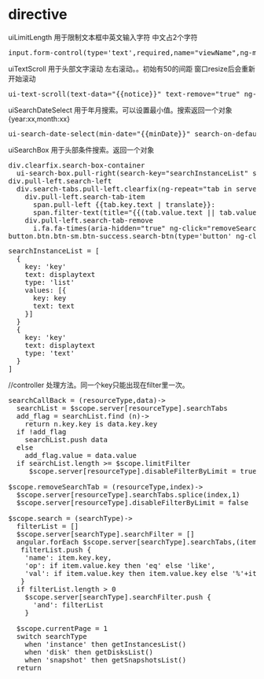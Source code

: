 # directive

uiLimitLength 用于限制文本框中英文输入字符 中文占2个字符
<pre>input.form-control(type='text',required,name="viewName",ng-model="view.view_name", ui-limit-length="30" placeholder="{{'Please enter view name'|translate}}")</pre>




uiTextScroll 用于头部文字滚动 左右滚动。。初始有50的间距 窗口resize后会重新开始滚动
<pre>ui-text-scroll(text-data="{{notice}}" text-remove="true" ng-if="!!showNotice")</pre>



uiSearchDateSelect 用于年月搜索。可以设置最小值。搜索返回一个对象{year:xx,month:xx}
<pre>ui-search-date-select(min-date="{{minDate}}" search-on-default="true" search-call-back="searchCostByMonth(result)")</pre>



uiSearchBox 用于头部条件搜索。返回一个对象
<pre>div.clearfix.search-box-container
  ui-search-box.pull-right(search-key="searchInstanceList" search-call-back="searchInstanceCallBack(result)" disable-filter="server['instance'].disableFilterByLimit") 
div.pull-left.search-left
  div.search-tabs.pull-left.clearfix(ng-repeat="tab in server['instance'].searchTabs")
    div.pull-left.search-tab-item
      span.pull-left {{tab.key.text | translate}}:
      span.filter-text(title="{{(tab.value.text || tab.value) | translate}}") {{(tab.value.text || tab.value) | translate}}
    div.pull-left.search-tab-remove
      i.fa.fa-times(aria-hidden="true" ng-click="removeSearchTab('instance',$index)")
button.btn.btn-sm.btn-success.search-btn(type='button' ng-click="search('instance')" </pre>
<pre>searchInstanceList = [
  {
    key: 'key'
    text: displaytext
    type: 'list'
    values: [{
      key: key
      text: text
    }]
  }
  {
    key: 'key'
    text: displaytext
    type: 'text'
  }
]</pre>

//controller 处理方法。同一个key只能出现在filter里一次。
<pre>searchCallBack = (resourceType,data)->
  searchList = $scope.server[resourceType].searchTabs
  add_flag = searchList.find (n)-> 
    return n.key.key is data.key.key
  if !add_flag
    searchList.push data
  else
    add_flag.value = data.value
  if searchList.length >= $scope.limitFilter
     $scope.server[resourceType].disableFilterByLimit = true

$scope.removeSearchTab = (resourceType,index)->
  $scope.server[resourceType].searchTabs.splice(index,1)
  $scope.server[resourceType].disableFilterByLimit = false

$scope.search = (searchType)->
  filterList = []
  $scope.server[searchType].searchFilter = []
  angular.forEach $scope.server[searchType].searchTabs,(item)->
   filterList.push {
    'name': item.key.key,
    'op': if item.value.key then 'eq' else 'like',
    'val': if item.value.key then item.value.key else '%'+item.value+'%'
   }
  if filterList.length > 0
    $scope.server[searchType].searchFilter.push {
      'and': filterList
    }

  $scope.currentPage = 1
  switch searchType
    when 'instance' then getInstancesList()
    when 'disk' then getDisksList()
    when 'snapshot' then getSnapshotsList()
  return
  </pre>
  
  
  
 
